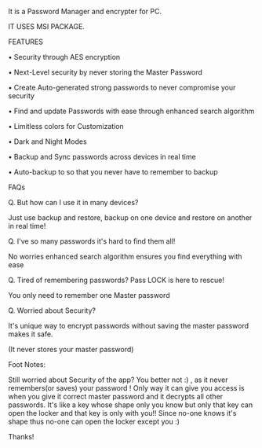 It is a Password Manager and encrypter for PC.

IT USES MSI PACKAGE.

FEATURES

• Security through AES encryption

• Next-Level security by never storing the Master Password

• Create Auto-generated strong passwords to never compromise your security

• Find and update Passwords with ease through enhanced search algorithm

• Limitless colors for Customization

• Dark and Night Modes

• Backup and Sync passwords across devices in real time

• Auto-backup to so that you never have to remember to backup

FAQs

Q. But how can I use it in many devices?

Just use backup and restore, backup on one device and restore on another in real time!

Q. I've so many passwords it's hard to find them all!

No worries enhanced search algorithm ensures you find everything with ease

Q. Tired of remembering passwords? Pass LOCK is here to rescue!

You only need to remember one Master password

Q. Worried about Security?

It's unique way to encrypt passwords without saving the master password makes it safe.

(It never stores your master password)

Foot Notes:

Still worried about Security of the app? You better not :) , as it never remembers(or saves) your password ! Only way it can give you access is when you give it correct master password and it decrypts all other passwords. It's like a key whose shape only you know but only that key can open the locker and that key is only with you!! Since no-one knows it's shape thus no-one can open the locker except you :)

Thanks!
